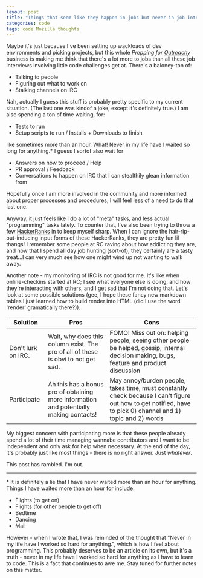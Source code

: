 ```yaml
---
layout: post
title: "Things that seem like they happen in jobs but never in job interviews"
categories: code
tags: code Mozilla thoughts
---
```


Maybe it's just because I've been setting up wackloads of dev environments and picking projects, but this whole _Prepping for [Outreachy](https://wiki.gnome.org/Outreachy)_ business is making me think that there's a lot more to jobs than all these job interviews involving little code challenges get at. <!--more--> There's a baloney-ton of: 

- Talking to people
- Figuring out what to work on
- Stalking channels on IRC

Nah, actually I guess this stuff is probably pretty specific to my current situation. (The last one was kindof a joke, except it's definitely true.) I am also spending a ton of time waiting, for: 

- Tests to run
- Setup scripts to run / Installs + Downloads to finish

like sometimes more than an hour. What! Never in my life have I waited so long for anything.\* I guess I sortof also wait for 

- Answers on how to proceed / Help
- PR approval / Feedback
- Conversations to happen on IRC that I can stealthily glean information from

Hopefully once I am more involved in the community and more informed about proper processes and procedures, I will feel less of a need to do that last one.

Anyway, it just feels like I do a lot of "meta" tasks, and less actual "programming" tasks lately. To counter that, I've also been trying to throw a few [HackerRanks](https://www.hackerrank.com/heatherbooker) in to keep myself sharp. When I can ignore the hair-rip-out-inducing input forms of these HackerRanks, they are pretty fun lil thangs! I remember some people at RC raving about how addicting they are, and now that I spend all day job hunting (sort-of), they certainly are a tasty treat...I can very much see how one might wind up not wanting to walk away.

Another note - my monitoring of IRC is not good for me. It's like when online-checkins started at RC; I see what everyone else is doing, and how they're interacting with others, and I get sad that I'm not doing that. Let's look at some possible solutions (gee, I hope these fancy new markdown tables I just learned how to build render into HTML (did I use the word 'render' gramatically there?)).

Solution | Pros | Cons
-------- | ---- | ----
Don't lurk on IRC. | Wait, why does this column exist. The pro of all of these is obvi to not get sad. | FOMO! Miss out on: helping people, seeing other people be helped, gossip, internal decision making, bugs, feature and product discussion
Participate | Ah this has a bonus pro of obtaining more information and potentially making contacts! | May annoy/burden people, takes time, must constantly check because I can't figure out how to get notified, have to pick 0) channel and 1) topic and 2) words

My biggest concern with participating more is that these people already spend a lot of their time managing wannabe contributors and I want to be independent and only ask for help when necessary. At the end of the day, it's probably just like most things - there is no right answer. Just _whatever_.

This post has rambled. I'm out.

_______________________________________________________________________________

\* It is definitely a lie that I have never waited more than an hour for anything. Things I have waited more than an hour for include:

- Flights (to get on)
- Flights (for other people to get off)
- Bedtime
- Dancing
- Mail

However - when I wrote that, I was reminded of the thought that "Never in my life have I worked so hard for anything.", which is how I feel about programming. This probably deserves to be an article on its own, but it's a truth - never in my life have I worked so hard for anything as I have to learn to code. This is a fact that continues to awe me. Stay tuned for further notes on this matter.


